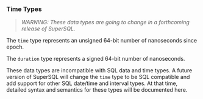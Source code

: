### Time Types

> _WARNING: These data types are going to change in a forthcoming release of SuperSQL._

The `time` type represents an unsigned 64-bit number of nanoseconds since epoch.

The `duration` type represents a signed 64-bit number of nanoseconds.

These data types are incompatible with SQL data and time types.  A future version
of SuperSQL will change the `time` type to be SQL compatible and add support for other 
SQL date/time and interval types.  At that time, detailed syntax and semantics
for these types will be documented here.

